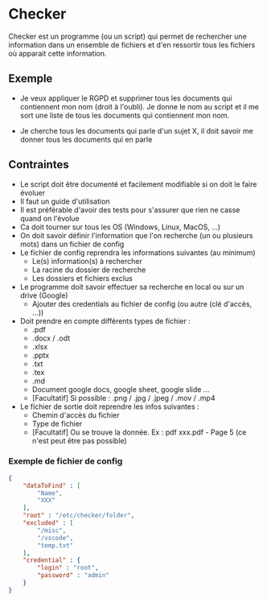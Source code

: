# Checker

Checker est un programme (ou un script) qui permet de rechercher une information dans un ensemble de fichiers et d'en ressortir tous les fichiers où apparait cette information.

## Exemple

- Je veux appliquer le RGPD et supprimer tous les documents qui contiennent mon nom (droit à l'oubli). Je donne le nom au script et il me sort une liste de tous les documents qui contiennent mon nom.

- Je cherche tous les documents qui parle d'un sujet X, il doit savoir me donner tous les documents qui en parle

## Contraintes

- Le script doit être documenté et facilement modifiable si on doit le faire évoluer
- Il faut un guide d'utilisation
- Il est préférable d'avoir des tests pour s'assurer que rien ne casse quand on l'évolue
- Ca doit tourner sur tous les OS (Windows, Linux, MacOS, ...)
- On doit savoir définir l'information que l'on recherche (un ou plusieurs mots) dans un fichier de config
- Le fichier de config reprendra les informations suivantes (au minimum)
    * Le(s) information(s) à rechercher
    * La racine du dossier de recherche
    * Les dossiers et fichiers exclus
- Le programme doit savoir effectuer sa recherche en local ou sur un drive (Google)
    * Ajouter des credentials au fichier de config (ou autre (clé d'accès, ...))
- Doit prendre en compte différents types de fichier :
    * .pdf
    * .docx / .odt
    * .xlsx
    * .pptx
    * .txt
    * .tex
    * .md
    * Document google docs, google sheet, google slide ...
    * [Facultatif] Si possible : .png / .jpg / .jpeg / .mov / .mp4
- Le fichier de sortie doit reprendre les infos suivantes : 
    * Chemin d'accès du fichier
    * Type de fichier
    * [Facultatif] Ou se trouve la donnée. Ex : pdf xxx.pdf - Page 5 (ce n'est peut être pas possible)

### Exemple de fichier de config

```json
{
    "dataToFind" : [
        "Name",
        "XXX"
    ],
    "root" : "/etc/checker/folder",
    "excluded" : [
        "/misc",
        "/vscode",
        "temp.txt"
    ],
    "credential" : {
        "login" : "root",
        "password" : "admin"
    }
}
```